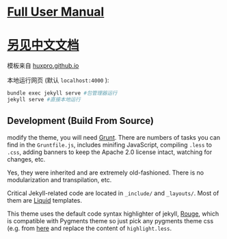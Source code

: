 # [Full User Manual](_doc/Manual.md)

# [另见中文文档](_doc/README.zh.md)

模板来自 [huxpro.github.io](https://github.com/Huxpro/huxpro.github.io)

本地运行网页 (默认 `localhost:4000` ):

```sh
bundle exec jekyll serve #包管理器运行
jekyll serve #直接本地运行
```

## Development (Build From Source)

modify the theme, you will need [Grunt](https://gruntjs.com/). There are numbers of tasks you can find in the `Gruntfile.js`, includes minifing JavaScript, compiling `.less` to `.css`, adding banners to keep the Apache 2.0 license intact, watching for changes, etc. 

Yes, they were inherited and are extremely old-fashioned. There is no modularization and transpilation, etc.

Critical Jekyll-related code are located in `_include/` and `_layouts/`. Most of them are [Liquid](https://github.com/Shopify/liquid/wiki) templates.

This theme uses the default code syntax highlighter of jekyll, [Rouge](http://rouge.jneen.net/), which is compatible with Pygments theme so just pick any pygments theme css (e.g. from [here](http://jwarby.github.io/jekyll-pygments-themes/languages/javascript.html) and replace the content of `highlight.less`.
